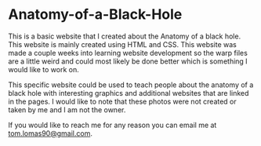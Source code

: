 # Anatomy-of-a-Black-Hole

This is a basic website that I created about the Anatomy of a black hole. This website is mainly created using HTML and CSS. This website was made a couple weeks into learning website development so the warp files are a little weird and could most likely be done better which is something I would like to work on.

This specific website could be used to teach people about the anatomy of a black hole with interesting graphics and additional websites that are linked in the pages. I would like to note that these photos were not created or taken by me and I am not the owner.

If you would like to reach me for any reason you can email me at tom.lomas90@gmail.com.
